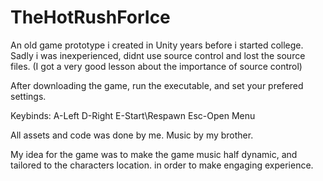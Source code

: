 # TheHotRushForIce

An old game prototype i created in Unity years before i started college.
Sadly i was inexperienced, didnt use source control and lost the source files. (I got a very good lesson about the importance of source control)

After downloading the game, run the executable, and set your prefered settings.

Keybinds:
A-Left
D-Right
E-Start\Respawn
Esc-Open Menu

All assets and code was done by me.
Music by my brother.

My idea for the game was to make the game music half dynamic, and tailored to the characters location. in order to make engaging experience.
